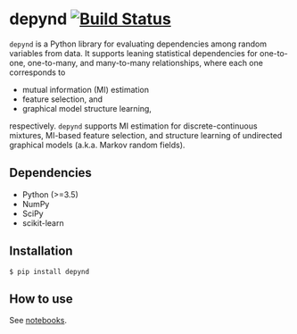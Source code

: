 # depynd [![Build Status](https://travis-ci.com/y-takashina/depynd.svg?branch=master)](https://travis-ci.com/y-takashina/depynd)

`depynd` is a Python library for evaluating dependencies among random variables from data. It supports leaning
statistical dependencies for one-to-one, one-to-many, and many-to-many relationships, where each one corresponds to

- mutual information (MI) estimation
- feature selection, and
- graphical model structure learning,

respectively. `depynd` supports MI estimation for discrete-continuous mixtures, MI-based feature selection, and
structure learning of undirected graphical models (a.k.a. Markov random fields).

## Dependencies
- Python (>=3.5)
- NumPy
- SciPy
- scikit-learn

## Installation
```
$ pip install depynd
```

## How to use
See [notebooks](https://github.com/y-takashina/depynd/tree/master/notebooks).
